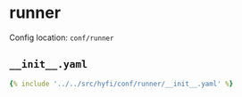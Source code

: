 # runner

Config location: `conf/runner`

## `__init__.yaml`

```yaml
{% include '../../src/hyfi/conf/runner/__init__.yaml' %}
```

